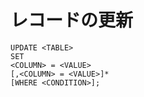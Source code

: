 # レコードの更新
    UPDATE <TABLE>
    SET
    <COLUMN> = <VALUE>
    [,<COLUMN> = <VALUE>]*
    [WHERE <CONDITION>];
